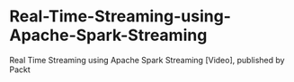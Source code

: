 # Real-Time-Streaming-using-Apache-Spark-Streaming
Real Time Streaming using Apache Spark Streaming [Video], published by Packt
